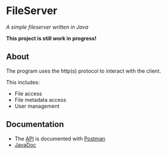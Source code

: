 # FileServer

_A simple fileserver written in Java_

**This project is still work in progress!**

## About

The program uses the http(s) protocol to interact with the client.

This includes:
- File access
- File metadata access
- User management

## Documentation

- The [API](https://luka5w.github.io/fileserver/api/FileServer.postman_collection.json) is documented with [Postman](https://www.postman.com)
- [JavaDoc](https://luka5w.github.io/fileserver/javadoc)